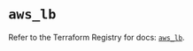 # `aws_lb`

Refer to the Terraform Registry for docs: [`aws_lb`](https://registry.terraform.io/providers/hashicorp/aws/6.4.0/docs/resources/lb).
